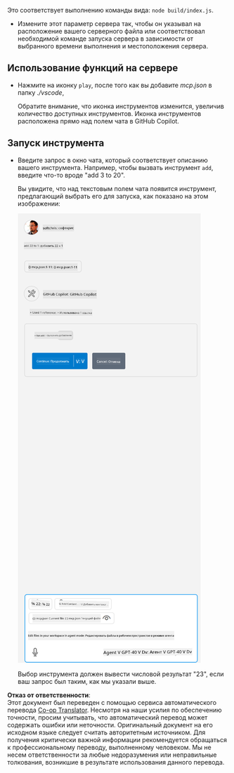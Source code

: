 <!--
CO_OP_TRANSLATOR_METADATA:
{
  "original_hash": "5ef8f5821c1a04f7b1fc4f15098ecab8",
  "translation_date": "2025-07-13T19:38:50+00:00",
  "source_file": "03-GettingStarted/04-vscode/solution/README.md",
  "language_code": "ru"
}
-->
Это соответствует выполнению команды вида: `node build/index.js`.

- Измените этот параметр сервера так, чтобы он указывал на расположение вашего серверного файла или соответствовал необходимой команде запуска сервера в зависимости от выбранного времени выполнения и местоположения сервера.

## Использование функций на сервере

- Нажмите на иконку `play`, после того как вы добавите *mcp.json* в папку *./vscode*,

    Обратите внимание, что иконка инструментов изменится, увеличив количество доступных инструментов. Иконка инструментов расположена прямо над полем чата в GitHub Copilot.

## Запуск инструмента

- Введите запрос в окно чата, который соответствует описанию вашего инструмента. Например, чтобы вызвать инструмент `add`, введите что-то вроде "add 3 to 20".

    Вы увидите, что над текстовым полем чата появится инструмент, предлагающий выбрать его для запуска, как показано на этом изображении:

    ![VS Code указывает, что хочет запустить инструмент](../../../../../translated_images/vscode-agent.d5a0e0b897331060518fe3f13907677ef52b879db98c64d68a38338608f3751e.ru.png)

    Выбор инструмента должен вывести числовой результат "23", если ваш запрос был таким, как мы указали выше.

**Отказ от ответственности**:  
Этот документ был переведен с помощью сервиса автоматического перевода [Co-op Translator](https://github.com/Azure/co-op-translator). Несмотря на наши усилия по обеспечению точности, просим учитывать, что автоматический перевод может содержать ошибки или неточности. Оригинальный документ на его исходном языке следует считать авторитетным источником. Для получения критически важной информации рекомендуется обращаться к профессиональному переводу, выполненному человеком. Мы не несем ответственности за любые недоразумения или неправильные толкования, возникшие в результате использования данного перевода.